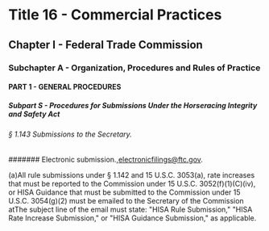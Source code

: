 
# Title 16 - Commercial Practices
## Chapter I - Federal Trade Commission
### Subchapter A - Organization, Procedures and Rules of Practice
#### PART 1 - GENERAL PROCEDURES
##### Subpart S - Procedures for Submissions Under the Horseracing Integrity and Safety Act
###### § 1.143 Submissions to the Secretary.
####### Electronic submission.,electronicfilings@ftc.gov.

(a)All rule submissions under § 1.142 and 15 U.S.C. 3053(a), rate increases that must be reported to the Commission under 15 U.S.C. 3052(f)(1)(C)(iv), or HISA Guidance that must be submitted to the Commission under 15 U.S.C. 3054(g)(2) must be emailed to the Secretary of the Commission atThe subject line of the email must state: "HISA Rule Submission," "HISA Rate Increase Submission," or "HISA Guidance Submission," as applicable.
